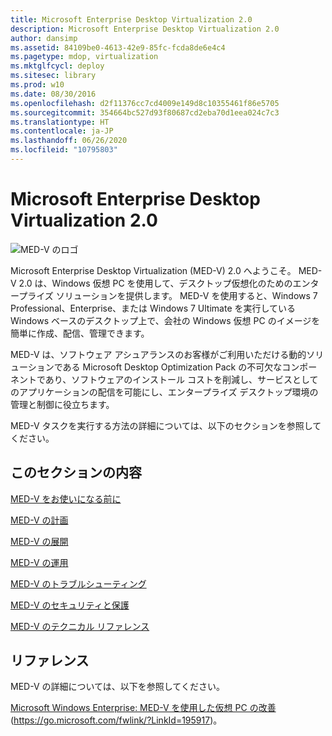 ```yaml
---
title: Microsoft Enterprise Desktop Virtualization 2.0
description: Microsoft Enterprise Desktop Virtualization 2.0
author: dansimp
ms.assetid: 84109be0-4613-42e9-85fc-fcda8de6e4c4
ms.pagetype: mdop, virtualization
ms.mktglfcycl: deploy
ms.sitesec: library
ms.prod: w10
ms.date: 08/30/2016
ms.openlocfilehash: d2f11376cc7cd4009e149d8c10355461f86e5705
ms.sourcegitcommit: 354664bc527d93f80687cd2eba70d1eea024c7c3
ms.translationtype: HT
ms.contentlocale: ja-JP
ms.lasthandoff: 06/26/2020
ms.locfileid: "10795803"
---
```

# Microsoft Enterprise Desktop Virtualization 2.0


![MED-V のロゴ](images/med-v2logo.gif)

Microsoft Enterprise Desktop Virtualization (MED-V) 2.0 へようこそ。 MED-V 2.0 は、Windows 仮想 PC を使用して、デスクトップ仮想化のためのエンタープライズ ソリューションを提供します。 MED-V を使用すると、Windows 7 Professional、Enterprise、または Windows 7 Ultimate を実行している Windows ベースのデスクトップ上で、会社の Windows 仮想 PC のイメージを簡単に作成、配信、管理できます。

MED-V は、ソフトウェア アシュアランスのお客様がご利用いただける動的ソリューションである Microsoft Desktop Optimization Pack の不可欠なコンポーネントであり、ソフトウェアのインストール コストを削減し、サービスとしてのアプリケーションの配信を可能にし、エンタープライズ デスクトップ環境の管理と制御に役立ちます。

MED-V タスクを実行する方法の詳細については、以下のセクションを参照してください。

## このセクションの内容


[MED-V をお使いになる前に](getting-started-with-med-vmedv2.md)

[MED-V の計画](planning-for-med-v.md)

[MED-V の展開](deployment-of-med-v.md)

[MED-V の運用](operations-for-med-v.md)

[MED-V のトラブルシューティング](troubleshooting-med-vmedv2.md)

[MED-V のセキュリティと保護](security-and-protection-for-med-v.md)

[MED-V のテクニカル リファレンス](technical-reference-for-med-v.md)

## リファレンス


MED-V の詳細については、以下を参照してください。

[Microsoft Windows Enterprise: MED-V を使用した仮想 PC の改善](https://go.microsoft.com/fwlink/?LinkId=195917) (https://go.microsoft.com/fwlink/?LinkId=195917)。

 

 






